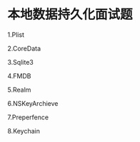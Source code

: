 # 本地数据持久化面试题

1.Plist

2.CoreData

3.Sqlite3

4.FMDB

5.Realm

6.NSKeyArchieve

7.Preperfence

8.Keychain
